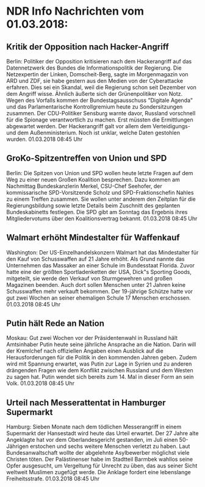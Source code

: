 # NDR Info Nachrichten vom 01.03.2018:


## Kritik der Opposition nach Hacker-Angriff
Berlin: Politiker der Opposition kritisieren nach dem Hackerangriff auf das Datennetzwerk des Bundes die Informationspolitik der Regierung. Die Netzexpertin der Linken, Domscheit-Berg, sagte im Morgenmagazin von ARD und ZDF, sie habe gestern aus den Medien von der Cyberattacke erfahren. Dies sei ein Skandal, weil die Regierung schon seit Dezember von dem Angriff wisse. Ähnlich äußerte sich der Grünenpolitiker von Notz. Wegen des Vorfalls kommen der Bundestagsausschuss "Digitale Agenda" und das Parlamentarische Kontrollgremium heute zu Sondersitzungen zusammen. Der CDU-Politiker Sensburg warnte davor, Russland vorschnell für die Spionage verantwortlich zu machen. Erst müssten die Ermittlungen abgewartet werden. Der Hackerangriff galt vor allem dem Verteidigungs- und dem Außenministerium. Noch ist unklar, welche Daten gestohlen wurden. 01.03.2018 08:45 Uhr 

## GroKo-Spitzentreffen von Union und SPD
Berlin: Die Spitzen von Union und SPD wollen heute letzte Fragen auf dem Weg zu einer neuen Großen Koalition besprechen. Dazu kommen am Nachmittag Bundeskanzlerin Merkel, CSU-Chef Seehofer, der kommissarische SPD-Vorsitzende Scholz und SPD-Fraktionschefin Nahles zu einem Treffen zusammen. Sie wollen unter anderem den Zeitplan für die Regierungsbildung sowie letzte Details beim Zuschnitt des geplanten Bundeskabinetts festlegen. Die SPD gibt am Sonntag das Ergebnis ihres Mitgliedervotums über den Koalitionsvertrag bekannt. 01.03.2018 08:45 Uhr 

## Walmart erhöht Mindestalter für Waffenkauf
Washington: Der US-Einzelhandelskonzern Walmart hat das Mindestalter für den Kauf von Schusswaffen auf 21 Jahre erhöht. Als Grund nannte das Unternehmen das Massaker an einer Schule im Bundesstaat Florida. Zuvor hatte eine der größten Sportladenketten der USA, Dick"s Sporting Goods, mitgeteilt, sie werde den Verkauf von Sturmgewehren und großen Magazinen beenden. Auch dort sollen Menschen unter 21 Jahren keine Schusswaffen mehr verkauft bekommen. Der 19-jährige Schütze hatte vor gut zwei Wochen an seiner ehemaligen Schule 17 Menschen erschossen. 01.03.2018 08:45 Uhr 

## Putin hält Rede an Nation
Moskau: Gut zwei Wochen vor der Präsidentenwahl in Russland hält Amtsinhaber Putin heute seine jährliche Ansprache an die Nation. Darin will der Kremlchef nach offiziellen Angaben einen Ausblick auf die Herausforderungen für die Politik in den kommenden Jahren geben. Zudem wird mit Spannung erwartet, was Putin zur Lage in Syrien und zu anderen drängenden Fragen wie dem Konflikt zwischen Russland und dem Westen zu sagen hat. Putin wendet sich bereits zum 14. Mal in dieser Form an sein Volk. 01.03.2018 08:45 Uhr 

## Urteil nach Messerattentat in Hamburger Supermarkt
Hamburg: Sieben Monate nach dem tödlichen Messerangriff in einem Supermarkt der Hansestadt wird heute das Urteil erwartet. Der 27 Jahre alte Angeklagte hat vor dem Oberlandesgericht gestanden, im Juli einen 50-Jährigen erstochen und sechs weitere Menschen verletzt zu haben. Laut Bundesanwaltschaft wollte der abgelehnte Asylbewerber möglichst viele Christen töten. Der Palästinenser habe im Stadtteil Barmbek wahllos seine Opfer ausgesucht, um Vergeltung für Unrecht zu üben, das aus seiner Sicht weltweit Muslimen zugefügt werde. Die Anklage fordert eine lebenslange Freiheitsstrafe. 01.03.2018 08:45 Uhr 
